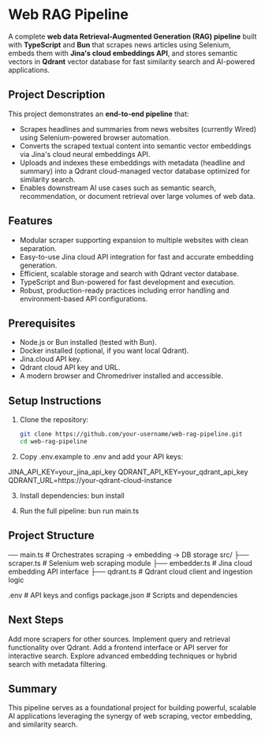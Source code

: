 # Web RAG Pipeline

A complete **web data Retrieval-Augmented Generation (RAG) pipeline** built with **TypeScript** and **Bun** that scrapes news articles using Selenium, embeds them with **Jina's cloud embeddings API**, and stores semantic vectors in **Qdrant** vector database for fast similarity search and AI-powered applications.

## Project Description
This project demonstrates an **end-to-end pipeline** that:

- Scrapes headlines and summaries from news websites (currently Wired) using Selenium-powered browser automation.
- Converts the scraped textual content into semantic vector embeddings via Jina's cloud neural embeddings API.
- Uploads and indexes these embeddings with metadata (headline and summary) into a Qdrant cloud-managed vector database optimized for similarity search.
- Enables downstream AI use cases such as semantic search, recommendation, or document retrieval over large volumes of web data.

## Features
- Modular scraper supporting expansion to multiple websites with clean separation.
- Easy-to-use Jina cloud API integration for fast and accurate embedding generation.
- Efficient, scalable storage and search with Qdrant vector database.
- TypeScript and Bun-powered for fast development and execution.
- Robust, production-ready practices including error handling and environment-based API configurations.

## Prerequisites
- Node.js or Bun installed (tested with Bun).
- Docker installed (optional, if you want local Qdrant).
- Jina.cloud API key.
- Qdrant cloud API key and URL.
- A modern browser and Chromedriver installed and accessible.

## Setup Instructions
1. Clone the repository:
   ```bash
   git clone https://github.com/your-username/web-rag-pipeline.git
   cd web-rag-pipeline

2. Copy .env.example to .env and add your API keys:

  JINA_API_KEY=your_jina_api_key
  QDRANT_API_KEY=your_qdrant_api_key
  QDRANT_URL=https://your-qdrant-cloud-instance

3. Install dependencies:
  bun install

4. Run the full pipeline:
  bun run main.ts

## Project Structure
── main.ts           # Orchestrates scraping → embedding → DB storage 
src/
 ├── scraper.ts      # Selenium web scraping module
 ├── embedder.ts     # Jina cloud embedding API interface
 ├── qdrant.ts       # Qdrant cloud client and ingestion logic

.env                 # API keys and configs
package.json         # Scripts and dependencies

## Next Steps

Add more scrapers for other sources.
Implement query and retrieval functionality over Qdrant.
Add a frontend interface or API server for interactive search.
Explore advanced embedding techniques or hybrid search with metadata filtering.

## Summary

This pipeline serves as a foundational project for building powerful, scalable AI applications leveraging the synergy of web scraping, vector embedding, and similarity search.
